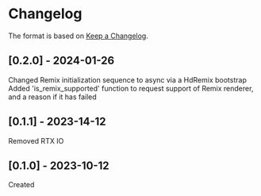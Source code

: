 # Changelog
The format is based on [Keep a Changelog](https://keepachangelog.com/en/1.0.0/).

## [0.2.0] - 2024-01-26
Changed Remix initialization sequence to async via a HdRemix bootstrap
Added 'is_remix_supported' function to request support of Remix renderer, and a reason if it has failed

## [0.1.1] - 2023-14-12
Removed RTX IO

## [0.1.0] - 2023-10-12
Created
